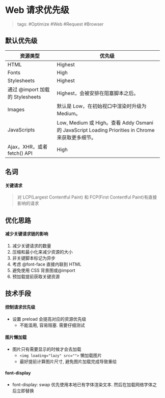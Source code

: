 # Web 请求优先级

> tags: #Optimize #Web #Request #Browser

## 默认优先级

| 资源类型                        | 优先级                                                                                             |
| ------------------------------- | -------------------------------------------------------------------------------------------------- |
| HTML                            | Highest                                                                                            |
| Fonts                           | High                                                                                               |
| Stylesheets                     | Highest                                                                                            |
| 通过 @import 加载的 Stylesheets | Highest，会被安排在阻塞脚本之后。                                                                  |
| Images                          | 默认是 Low，在初始视口中渲染时升级为 Medium。                                                      |
| JavaScripts                     | Low, Medium 或 High。查看 Addy Osmani 的 JavaScript Loading Priorities in Chrome  来获取更多细节。 |
| Ajax，XHR，或者 fetch() API     | High                                                                                               |

## 名词

#### 关键请求

> 对 LCP(Largest Contentful Paint) 和 FCP(First Contentful Paint)有直接影响的请求

## 优化思路

#### 减少关键请求链的影响

1. 减少关键请求的数量
2. 压缩和最小化来减少资源的大小
3. 非关键脚本标记为异步
4. 考虑 @font-face 直接内联到 HTML
5. 避免使用 CSS 背景图或@import
6. 预加载提前获取关键资源

## 技术手段

#### 控制请求优先级

- 设置 preload 会提高对应的资源优先级
  - 不能滥用, 容易阻塞. 需要仔细测试

#### 图片懒加载

- 图片只有需要显示的时候才会去加载
  - `<img loading="lazy" src="">` 懒加载图片
  - 最好提前计算图片尺寸, 避免图片加载完成导致重绘

#### font-display

- font-display: swap 优先使用本地已有字体渲染文本. 然后在加载网络字体之后立即替换
